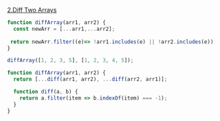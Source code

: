 
[2.Diff Two Arrays](https://www.freecodecamp.org/learn/javascript-algorithms-and-data-structures/intermediate-algorithm-scripting/diff-two-arrays)
```js
function diffArray(arr1, arr2) {
  const newArr = [...arr1,...arr2];
   
 return newArr.filter((e)=> !arr1.includes(e) || !arr2.includes(e))  
}

diffArray([1, 2, 3, 5], [1, 2, 3, 4, 5]);

```

```js
function diffArray(arr1, arr2) {
  return [...diff(arr1, arr2), ...diff(arr2, arr1)];

  function diff(a, b) {
    return a.filter(item => b.indexOf(item) === -1);
  }
}

```
